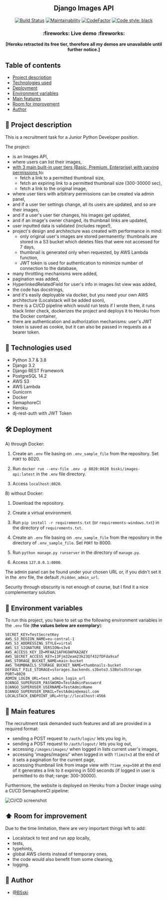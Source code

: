 ﻿<p align="center">
  <h2 align="center">Django Images API</h2>
</p>


<div markdown="1" align="center">


[![Build Status](https://bsski.semaphoreci.com/badges/DjangoImagesAPI/branches/main.svg?style=shields&key=0adba4be-b67c-416d-802b-90f43f19ff0f)](https://bsski.semaphoreci.com/projects/DjangoImagesAPI)
[![Maintainability](https://api.codeclimate.com/v1/badges/a84055e6e49ddb02653e/maintainability)](https://codeclimate.com/github/BSski/DjangoImagesAPI/maintainability)
[![CodeFactor](https://www.codefactor.io/repository/github/bsski/django-images-api/badge)](https://www.codefactor.io/repository/github/bsski/django-images-api)
[![Code style: black](https://img.shields.io/badge/code%20style-black-000000.svg)](https://github.com/psf/black)
</div>
<!-- [![Demo Uptime](https://img.shields.io/uptimerobot/ratio/7/m792086829-c54e14cd8cfdacdfdfa92920)](https://django-images-api-bsski.herokuapp.com/) -->
<!-- [![Heroku](https://pyheroku-badge.herokuapp.com/?app=django-images-api-bsski&style=flat)](https://django-images-api-bsski.herokuapp.com/) -->

<h3 align="center">
  :fireworks: Live demo :fireworks:
</h3>

<p align="center">
  <b>[Heroku retracted its free tier, therefore all my demos are unavailable until further notice.]</b>
</p>

<!--
<p align="center">
  https://django-images-api-bsski.herokuapp.com/
</p>

<p align="center">
Read-only admin and test users credentials are available upon request.
</p>

<p align="center">
Login page URL:<br>
https://django-images-api-bsski.herokuapp.com/auth/login
</p>
-->


## Table of contents
* [Project description](#scroll-project-description)
* [Technologies used](#hammer-technologies-used)
* [Deployment](#hammer_and_wrench-deployment)
* [Environment variables](#closed_lock_with_key-environment-variables)
* [Main features](#rocket-main-features)
* [Room for improvement](#arrow_up-room-for-improvement)
* [Author](#construction_worker-author)


## :scroll: Project description
This is a recruitment task for a Junior Python Developer position.

The project:
- is an Images API,
- where users can list their images,
- <a href="https://github.com/BSski/DjangoImagesAPI/blob/development/website/fixtures.json">with 3 main built-in user tiers (Basic, Premium, Enterprise) with varying permissions </a> to:
    - fetch a link to a permitted thumbnail size,
    - fetch an expiring link to a permitted thumbnail size (300-30000 sec),
    - fetch a link to the original image,
- where user tiers with arbitrary permissions can be created via admin panel,
- and if a user tier settings change, all its users are updated, and so are their images,
- and if a user's user tier changes, his images get updated,
- and if an image's owner changed, its thumbnail links are updated,
- user inputted data is validated (includes regex!),
- project's design and architecture was created with performance in mind:
    - only original user's images are stored permanently: thumbnails are stored in a S3 bucket which deletes files that were not accessed for 7 days,
    - thumbnail is generated only when requested, by AWS Lambda function,
    - JWT token is used for authentication to minimize number of connection to the database,
- many throttling mechanisms were added,
- pagination was added,
- HyperlinkedRelatedField for user's info in images list view was added,
- the code has docstrings,
- and it's easily deployable via docker, but you need your own AWS architecture (Localstack will be added soon),
- there is a CI/CD pipeline which would run tests if I wrote them, it runs black linter check, dockerizes the project and deploys it to Heroku from the Docker container,
- there are authentication and authorization mechanisms: user's JWT token is saved as cookie, but it can also be passed in requests as a bearer token.


## :hammer: Technologies used
- Python 3.7 & 3.8
- Django 3.2
- Django REST Framework
- PostgreSQL 14.2
- AWS S3
- AWS Lambda
- Gunicorn
- Docker
- SemaphoreCI
- Heroku
- dj-rest-auth with JWT Token


## :hammer_and_wrench: Deployment


A) through Docker:

1. Create an `.env` file basing on `.env_sample_file` from the repository. Set `PORT` to 8020.

2. Run `docker run --env-file .env -p 8020:8020 bsski/images-api:latest` in the `.env` file directory.

3. Access `localhost:8020`. 


B) without Docker:

1. Download the repository.

2. Create a virtual environment.

3. Run `pip install -r requirements.txt` (or `requirements-windows.txt`) in the directory of `requirements.txt`.

4. Create an `.env` file basing on `.env_sample_file` from the repository in the directory of `.env_sample_file`. Set `PORT` to 8000.

5. Run `python manage.py runserver` in the directory of `manage.py`.

6. Access `127.0.0.1:8000`.


The admin panel can be found under your chosen URL or, if you didn't set it in the .env file, the default `/hidden_admin_url`.

Security through obscurity is not enough of course, but I find it a nice complementary solution.


## :closed_lock_with_key: Environment variables

To run this project, you have to set up the following environment variables in the `.env` file (**the values below are exemplary**):
```
SECRET_KEY=TestSecretKey
AWS_S3_REGION_NAME=eu-central-1
AWS_S3_ADDRESSING_STYLE=virtal
AWS_S3_SIGNATURE_VERSION=s3v4
AWS_ACCESS_KEY_ID=MFAA21AFHG9AFKA2AEY
AWS_SECRET_ACCESS_KEY=13Fjm32eam23k23Qf432fDFda9saf
AWS_STORAGE_BUCKET_NAME=main-bucket
AWS_THUMBNAILS_STORAGE_BUCKET_NAME=thumbnails-bucket
DEFAULT_FILE_STORAGE=storages.backends.s3boto3.S3Boto3Storage
PORT=8020
ADMIN_LOGIN_URL=test_admin_login_url
DJANGO_SUPERUSER_PASSWORD=TestAdminPassword
DJANGO_SUPERUSER_USERNAME=TestAdminName
DJANGO_SUPERUSER_EMAIL=TestAdmin@email.com
LOCALSTACK_ENDPOINT_URL=http://localhost:4566
```


## :rocket: Main features

The recruitment task demanded such features and all are provided in a required format:
- sending a POST request to `/auth/login/` lets you log in,
- sending a POST request to `/auth/logout/` lets you log out,
- accessing `/images/images/` when logged in lists current user's images,
- accessing 'images/images/' when logged in with `?limit=3` at the end of it sets a pagination for the current page,
- accessing thumbnail link from image view with `?time_exp=500` at the end of it generates a link to it expiring in 500 seconds (if logged in user is permitted to do that; range: 300-30000).


Furthermore, the website is deployed on Heroku from a Docker image using a CI/CD SemaphoreCI pipeline:

![CI/CD screenshot](https://i.imgur.com/3kWt2aT.png)


## :arrow_up: Room for improvement

Due to the time limitation, there are very important things left to add:
- Localstack to test and run app locally,
- tests,
- typehints,
- global AWS clients instead of temporary ones,
- the code would also benefit from some cleaning,
- logging.


## :construction_worker: Author

- [@BSski](https://www.github.com/BSski)
